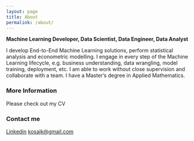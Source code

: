 ```yaml
---
layout: page
title: About
permalink: /about/
---
```


**Machine Learning Developer, Data Scientist, Data Engineer, Data Analyst**

I develop End-to-End Machine Learning solutions, perform statistical analysis and econometric modelling. I engage in every step of the Machine Learning lifecycle, e.g. business understanding, data wrangling, model training, deployment, etc. I am able to work without close supervision and collaborate with a team. I have a Master’s degree in Applied Mathematics.


### More Information

Please check out my CV 

### Contact me

[Linkedin](www.linkedin.com/in/matus-kosik-630471144)
[kosajk@gmail.com](mailto:kosajk@gmail.com)